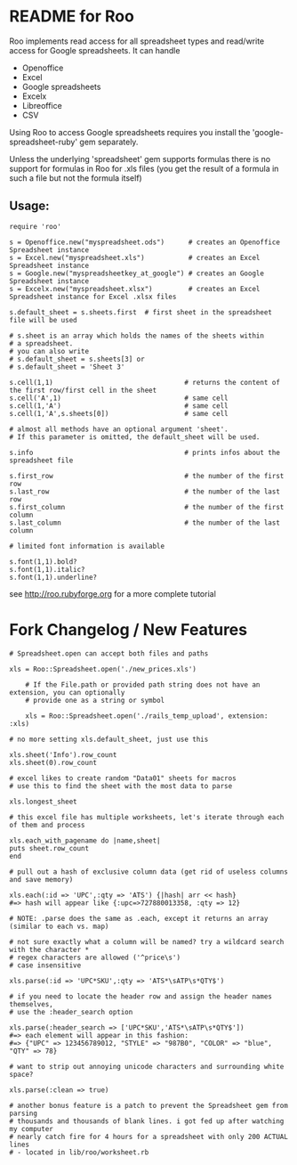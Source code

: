 # README for Roo

Roo implements read access for all spreadsheet types and read/write access for
Google spreadsheets. It can handle
* Openoffice
* Excel
* Google spreadsheets
* Excelx
* Libreoffice
* CSV

Using Roo to access Google spreadsheets requires you install the 'google-spreadsheet-ruby' gem separately.

Unless the underlying 'spreadsheet' gem supports formulas there is no support
for formulas in Roo for .xls files (you get the result of a formula in such a
file but not the formula itself)

## Usage:

    require 'roo'

    s = Openoffice.new("myspreadsheet.ods")      # creates an Openoffice Spreadsheet instance
    s = Excel.new("myspreadsheet.xls")           # creates an Excel Spreadsheet instance
    s = Google.new("myspreadsheetkey_at_google") # creates an Google Spreadsheet instance
    s = Excelx.new("myspreadsheet.xlsx")         # creates an Excel Spreadsheet instance for Excel .xlsx files

    s.default_sheet = s.sheets.first  # first sheet in the spreadsheet file will be used

    # s.sheet is an array which holds the names of the sheets within
    # a spreadsheet.
    # you can also write
    # s.default_sheet = s.sheets[3] or
    # s.default_sheet = 'Sheet 3'

    s.cell(1,1)                                 # returns the content of the first row/first cell in the sheet
    s.cell('A',1)                               # same cell
    s.cell(1,'A')                               # same cell
    s.cell(1,'A',s.sheets[0])                   # same cell

    # almost all methods have an optional argument 'sheet'.
    # If this parameter is omitted, the default_sheet will be used.

    s.info                                      # prints infos about the spreadsheet file

    s.first_row                                 # the number of the first row
    s.last_row                                  # the number of the last row
    s.first_column                              # the number of the first column
    s.last_column                               # the number of the last column

    # limited font information is available

    s.font(1,1).bold?
    s.font(1,1).italic?
    s.font(1,1).underline?


see http://roo.rubyforge.org for a more complete tutorial

# Fork Changelog / New Features

    # Spreadsheet.open can accept both files and paths

    xls = Roo::Spreadsheet.open('./new_prices.xls')

		# If the File.path or provided path string does not have an extension, you can optionally 
		# provide one as a string or symbol
		
		xls = Roo::Spreadsheet.open('./rails_temp_upload', extension: :xls)
		
    # no more setting xls.default_sheet, just use this

    xls.sheet('Info').row_count
    xls.sheet(0).row_count

    # excel likes to create random "Data01" sheets for macros
    # use this to find the sheet with the most data to parse

    xls.longest_sheet

    # this excel file has multiple worksheets, let's iterate through each of them and process

    xls.each_with_pagename do |name,sheet|
    puts sheet.row_count
    end

    # pull out a hash of exclusive column data (get rid of useless columns and save memory)

    xls.each(:id => 'UPC',:qty => 'ATS') {|hash| arr << hash}
    #=> hash will appear like {:upc=>727880013358, :qty => 12}

    # NOTE: .parse does the same as .each, except it returns an array (similar to each vs. map)

    # not sure exactly what a column will be named? try a wildcard search with the character *
    # regex characters are allowed ('^price\s')
    # case insensitive

    xls.parse(:id => 'UPC*SKU',:qty => 'ATS*\sATP\s*QTY$')

    # if you need to locate the header row and assign the header names themselves,
    # use the :header_search option

    xls.parse(:header_search => ['UPC*SKU','ATS*\sATP\s*QTY$'])
    #=> each element will appear in this fashion:
    #=> {"UPC" => 123456789012, "STYLE" => "987B0", "COLOR" => "blue", "QTY" => 78}

    # want to strip out annoying unicode characters and surrounding white space?

    xls.parse(:clean => true)

    # another bonus feature is a patch to prevent the Spreadsheet gem from parsing
    # thousands and thousands of blank lines. i got fed up after watching my computer
    # nearly catch fire for 4 hours for a spreadsheet with only 200 ACTUAL lines
    # - located in lib/roo/worksheet.rb

